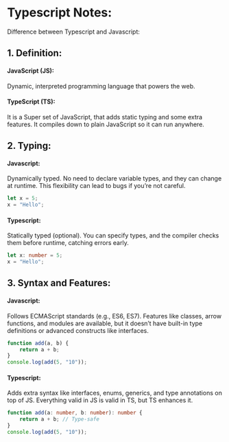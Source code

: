 # Typescript Notes:

Difference between Typescript and Javascript:

## 1. Definition:

#### JavaScript (JS): #### 
Dynamic, interpreted programming language that powers the web.

#### TypeScript (TS): #### 
It is a Super set of JavaScript, that adds static typing and some extra features. It compiles down to plain JavaScript so it can run anywhere.

## 2. Typing:

#### Javascript: ####

Dynamically typed. No need to declare variable types, and they can change at runtime. This flexibility can lead to bugs if you’re not careful.

```javascript
let x = 5;
x = "Hello";
```

#### Typescript: ####

Statically typed (optional). You can specify types, and the compiler checks them before runtime, catching errors early.

``` typescript 
let x: number = 5;
x = "Hello"; 
```

## 3. Syntax and Features:

#### Javascript: ####

Follows ECMAScript standards (e.g., ES6, ES7). Features like classes, arrow functions, and modules are available, but it doesn’t have built-in type definitions or advanced constructs like interfaces.

```javascript
function add(a, b) {
    return a + b; 
}
console.log(add(5, "10")); 
```

#### Typescript: ####

Adds extra syntax like interfaces, enums, generics, and type annotations on top of JS. Everything valid in JS is valid in TS, but TS enhances it.

```typescript
function add(a: number, b: number): number {
    return a + b; // Type-safe
}
console.log(add(5, "10")); 
```

